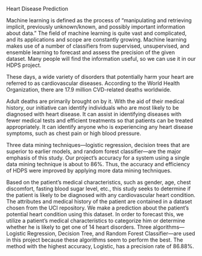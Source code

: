 Heart Disease Prediction

Machine learning is defined as the process of “manipulating and retrieving implicit, previously unknown/known, and possibly important information about data.” The field of machine learning is quite vast and complicated, and its applications and scope are constantly growing. Machine learning makes use of a number of classifiers from supervised, unsupervised, and ensemble learning to forecast and assess the precision of the given dataset. Many people will find the information useful, so we can use it in our HDPS project.

These days, a wide variety of disorders that potentially harm your heart are referred to as cardiovascular diseases. According to the World Health Organization, there are 17.9 million CVD-related deaths worldwide.

Adult deaths are primarily brought on by it. With the aid of their medical history, our initiative can identify individuals who are most likely to be diagnosed with heart disease. It can assist in identifying diseases with fewer medical tests and efficient treatments so that patients can be treated appropriately. It can identify anyone who is experiencing any heart disease symptoms, such as chest pain or high blood pressure.

Three data mining techniques—logistic regression, decision trees that are superior to earlier models, and random forest classifier—are the major emphasis of this study. Our project’s accuracy for a system using a single data mining technique is about to 86%. Thus, the accuracy and efficiency of HDPS were improved by applying more data mining techniques.

Based on the patient’s medical characteristics, such as gender, age, chest discomfort, fasting blood sugar level, etc., this study seeks to determine if the patient is likely to be diagnosed with any cardiovascular heart condition. The attributes and medical history of the patient are contained in a dataset chosen from the UCI repository. We make a prediction about the patient’s potential heart condition using this dataset. In order to forecast this, we utilize a patient’s medical characteristics to categorize him or determine whether he is likely to get one of 14 heart disorders. Three algorithms—Logistic Regression, Decision Tree, and Random Forest Classifier—are used in this project because these algorithms seem to perform the best. The method with the highest accuracy, Logistic, has a precision rate of 86.88%.

